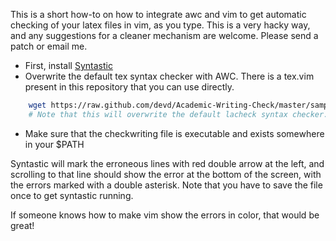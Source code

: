 
This is a short how-to on how to integrate awc and vim to get automatic checking
of your latex files in vim, as you type. This is a very hacky way, and any
suggestions for a cleaner mechanism are welcome. Please send a patch or email
me.

* First, install [Syntastic](http://www.vim.org/scripts/script.php?script_id=2736)
* Overwrite the default tex syntax checker with AWC. There is a tex.vim present in this repository that you can use directly.

```bash
    wget https://raw.github.com/devd/Academic-Writing-Check/master/sample.awc_wordlist ~/.vim/bundle/syntastic/syntax_checkers/tex.vim 
    # Note that this will overwrite the default lacheck syntax checker.
```

* Make sure that the checkwriting file is executable and exists somewhere in your $PATH


Syntastic will mark the erroneous lines with red double arrow at the left, and scrolling to
that line should show the error at the bottom of the screen, with the errors
marked with a double asterisk. Note that you have to save the file once to get syntastic running.

If someone knows how to make vim show the errors in color, that would be great!


